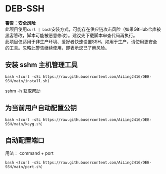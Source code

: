 # DEB-SSH

**警告：安全风险**  
此项目使用`curl | bash`安装方式，可能存在供应链攻击风险（如果GitHub仓库被黑客篡改，脚本可能被恶意修改）。建议先下载脚本审查代码再执行。  
此项目仅适用于非生产环境、爱好者快速设置SSH。如用于生产，请使用更安全的工具。忽略此警告继续使用，即表示您已了解风险。

## 安装 sshm 主机管理工具
```
bash <(curl -sSL https://raw.githubusercontent.com/AiLing2416/DEB-SSH/main/install.sh)
```
sshm -h 获取帮助

## 为当前用户自动配置公钥
```
bash <(curl -sSL https://raw.githubusercontent.com/AiLing2416/DEB-SSH/main/keyg.sh)
```

## 自动配置端口
用法： command + port
```
bash <(curl -sSL https://raw.githubusercontent.com/AiLing2416/DEB-SSH/main/port.sh)
```
